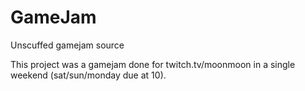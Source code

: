 # GameJam
 Unscuffed gamejam source

This project was a gamejam done for twitch.tv/moonmoon in a single weekend (sat/sun/monday due at 10).